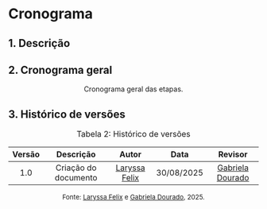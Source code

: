 # Cronograma

## 1. Descrição

<div style="text-align: justify; text-indent: 2cm;">
<!-- O cronograma tem como objetivo organizar todas as tarefas que serão desenvolvidas ao longo da disciplina de Requisitos de Software. Para isso, as atividades foram distribuídas conforme as etapas em que devem ser executadas. Vale destacar que o cronograma de executado será ajustado conforme o andamento do projeto. -->
</div>

## 2. Cronograma geral

<div align="center"><strong></strong> Cronograma geral das etapas.</div>


<!-- | Etapa | Título                         | Descrição                                                         | Entrega               | Apresentação       |
|-------|--------------------------------|-------------------------------------------------------------------|-----------------------|--------------------|
| 1     | Planejamento do Pojeto         | Equipe, Definição do App, Planejamento e Rich Picture             | 13/04                 | 15/04              |
| 2     | Elicitação de Requisitos       | Técnicas e Priorização                                            | 04/05                 | 06/05              |
| 3     | Modelagem de Requisitos        | Cenários, Léxico, Use Case, Especificação Suplementar             | 13/05                 | 15/05              | 
| 4     | Modelagem de Requisitos        | Histórias de Usuário, Backlog e NFR Framework                     | 27/05                 | 29/05              |
| 5     | Análise de Requisitos          | Verificação e Validação                                           | 25/06                 | 26/06              |
| 6     | Pós-Rastreabilidade            | Gerência de Desenvolvimento de Software                           | 10/06                 | 12/06              |
| 7     | Entrega Final                  | Apresentação do Projeto final                                     | 07/07                 | 07/07              | -->

## 3. Histórico de versões

<font size="3"><p style="text-align: center">Tabela 2: Histórico de versões</p></font>

| Versão |Descrição     |Autor                                       |Data    |Revisor|
|:-:     | :-:          | :-:                                        | :-:        |:-:|
|1.0     |Criação do documento| [Laryssa Felix](https://github.com/felixlaryssa)| 30/08/2025 | [Gabriela Dourado](https://github.com/gabrieladouradof)|

<font size="2"><p style="text-align: center">Fonte: [Laryssa Felix](https://github.com/felixlaryssa) e [Gabriela Dourado](https://github.com/gabrieladouradof), 2025.</p></font> 